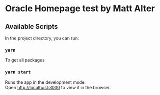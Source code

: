# Oracle Homepage test by Matt Alter
## Available Scripts

In the project directory, you can run:

### `yarn`

To get all packages

### `yarn start`

Runs the app in the development mode.\
Open [http://localhost:3000](http://localhost:3000) to view it in the browser.
